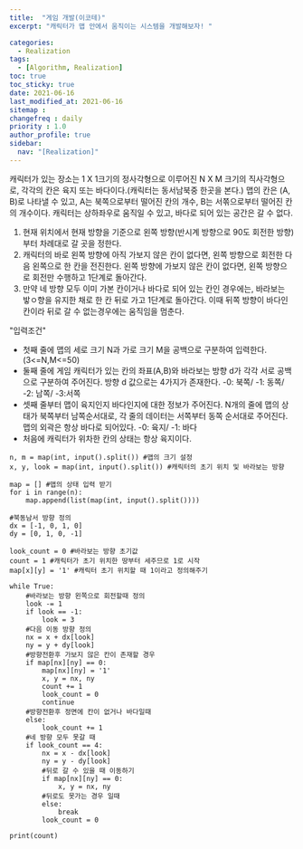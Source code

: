 ```yaml
---
title:  "게임 개발(이코테)"
excerpt: "캐릭터가 맵 안에서 움직이는 시스템을 개발해보자! "

categories:
  - Realization
tags:
  - [Algorithm, Realization]
toc: true
toc_sticky: true
date: 2021-06-16
last_modified_at: 2021-06-16
sitemap :
changefreq : daily
priority : 1.0
author_profile: true
sidebar:
  nav: "[Realization]"
---
```

캐릭터가 있는 장소는 1 X 1크기의 정사각형으로 이루어진 N X M 크기의 직사각형으로, 각각의 칸은 육지 또는 바다이다.(캐릭터는 동서남북중 한곳을 본다.)
맵의 칸은 (A, B)로 나타낼 수 있고, A는 북쪽으로부터 떨어진 칸의 개수, B는 서쪾으로부터 떨어진 칸의 개수이다.
캐릭터는 상하좌우로 움직일 수 있고, 바다로 되어 있는 공간은 갈 수 없다.

1. 현재 위치에서 현재 방향을 기준으로 왼쪽 방향(반시계 방향으로 90도 회전한 방향)부터 차례대로 갈 곳을 정한다.
2. 캐릭터의 바로 왼쪽 방향에 아직 가보지 않은 칸이 없다면, 왼쪽 방향으로 회전한 다음 왼쪽으로 한 칸을 전진한다.
   왼쪽 방향에 가보지 않은 칸이 없다면, 왼쪽 방향으로 회전만 수행하고 1단계로 돌아간다.
3. 만약 네 방향 모두 이미 가본 칸이거나 바다로 되어 있는 칸인 경우에는, 바라보는 밯ㅇ향을 유지한 채로 한 칸 뒤로 가고 1단계로 돌아간다.
   이때 뒤쪽 방향이 바다인 칸이라 뒤로 갈 수 없는경우에는 움직임을 멈춘다.

"입력조건"
* 첫째 줄에 맵의 세로 크기 N과 가로 크기 M을 공백으로 구분하여 입력한다. (3<=N,M<=50)
* 둘째 줄에 게임 캐릭터가 있는 칸의 좌표(A,B)와 바라보는 방향 d가 각각 서로 공백으로 구분하여 주어진다.
  방향 d 값으로는 4가지가 존재한다. -0: 북쪽/ -1: 동쪽/ -2: 남쪽/ -3:서쪽
* 셋째 줄부터 맵이 육지인지 바다인지에 대한 정보가 주어진다. N개의 줄에 맵의 상태가 북쪽부터 남쪽순서대로,
  각 줄의 데이터는 서쪽부터 동쪽 순서대로 주어진다. 맵의 외곽은 항상 바다로 되어있다.
  -0: 육지/ -1: 바다
* 처음에 캐릭터가 위차한 칸의 상태는 항상 육지이다.
```
n, m = map(int, input().split()) #맵의 크기 설정
x, y, look = map(int, input().split()) #캐릭터의 초기 위치 및 바라보는 방향

map = [] #맵의 상태 입력 받기
for i in range(n):
    map.append(list(map(int, input().split())))

#북동남서 방향 정의
dx = [-1, 0, 1, 0]
dy = [0, 1, 0, -1]

look_count = 0 #바라보는 방향 초기값
count = 1 #캐릭터가 초기 위치한 땅부터 세주므로 1로 시작
map[x][y] = '1' #캐릭터 초기 위치할 때 1이라고 정의해주기

while True:
    #바라보는 방향 왼쪽으로 회전할때 정의
    look -= 1
    if look == -1:
        look = 3
    #다음 이동 방향 정의
    nx = x + dx[look]
    ny = y + dy[look]
    #방향전환후 가보지 않은 칸이 존재할 경우
    if map[nx][ny] == 0:
        map[nx][ny] = '1'
        x, y = nx, ny
        count += 1
        look_count = 0
        continue
    #방향전환후 정면에 칸이 없거나 바다일때
    else:
        look_count += 1
    #네 방향 모두 못갈 때
    if look_count == 4:
        nx = x - dx[look]
        ny = y - dy[look]
        #뒤로 갈 수 있을 때 이동하기
        if map[nx][ny] == 0:
            x, y = nx, ny
        #뒤로도 못가는 경우 일때
        else:
            break
        look_count = 0

print(count)
```